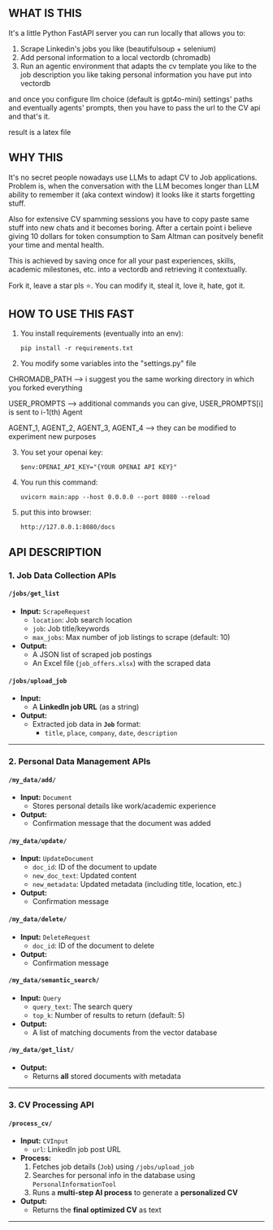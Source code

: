 WHAT IS THIS    
-----------------------

It's a little Python FastAPI server you can run locally that allows you to:

1) Scrape Linkedin's jobs you like (beautifulsoup + selenium)
2) Add personal information to a local vectordb (chromadb)
3) Run an agentic environment that adapts the cv template you like to the job description you like taking personal information you have put into vectordb

and once you configure llm choice (default is gpt4o-mini) settings' paths and eventually agents' prompts, then you have to pass the url to the CV api and that's it.

result is a latex file


WHY THIS      
----------------------

It's no secret people nowadays use LLMs to adapt CV to Job applications. Problem is, when the conversation with the LLM becomes longer than LLM ability to remember it (aka context window)
it looks like it starts forgetting stuff. 

Also for extensive CV spamming sessions you have to copy paste same stuff into new chats and it becomes boring. After a certain point i believe giving 10 dollars for token consumption to
Sam Altman can positvely benefit your time and mental health. 

This is achieved by saving once for all your past experiences, skills, academic milestones, etc. into a vectordb and retrieving it contextually.

Fork it, leave a star pls ⭐. You can modify it, steal it, love it, hate, got it.

HOW TO USE THIS FAST 
------------------------

1) You install requirements (eventually into an env):

   `pip install -r requirements.txt`

2) You modify some variables into the "settings.py" file 

  CHROMADB_PATH --> i suggest you the same working directory in which you forked everything
  
  USER_PROMPTS --> additional commands you can give, USER_PROMPTS[i] is sent to i-1(th) Agent
  
  AGENT_1, AGENT_2, AGENT_3, AGENT_4 --> they can be modified to experiment new purposes

3) You set your openai key:
   
   `$env:OPENAI_API_KEY="{YOUR OPENAI API KEY}"`

4) You run this command:

   `uvicorn main:app --host 0.0.0.0 --port 8080 --reload`

5) put this into browser:
   
   `http://127.0.0.1:8080/docs`

API DESCRIPTION   
------------------------

### **1. Job Data Collection APIs**
#### **`/jobs/get_list`**  
- **Input:** `ScrapeRequest`
  - `location`: Job search location  
  - `job`: Job title/keywords  
  - `max_jobs`: Max number of job listings to scrape (default: 10)  
- **Output:**  
  - A JSON list of scraped job postings  
  - An Excel file (`job_offers.xlsx`) with the scraped data  

#### **`/jobs/upload_job`**  
- **Input:**  
  - A **LinkedIn job URL** (as a string)  
- **Output:**  
  - Extracted job data in **`Job`** format:  
    - `title`, `place`, `company`, `date`, `description`  

---

### **2. Personal Data Management APIs**
#### **`/my_data/add/`**  
- **Input:** `Document`
  - Stores personal details like work/academic experience  
- **Output:**  
  - Confirmation message that the document was added  

#### **`/my_data/update/`**  
- **Input:** `UpdateDocument`
  - `doc_id`: ID of the document to update  
  - `new_doc_text`: Updated content  
  - `new_metadata`: Updated metadata (including title, location, etc.)  
- **Output:**  
  - Confirmation message  

#### **`/my_data/delete/`**  
- **Input:** `DeleteRequest`
  - `doc_id`: ID of the document to delete  
- **Output:**  
  - Confirmation message  

#### **`/my_data/semantic_search/`**  
- **Input:** `Query`
  - `query_text`: The search query  
  - `top_k`: Number of results to return (default: 5)  
- **Output:**  
  - A list of matching documents from the vector database  

#### **`/my_data/get_list/`**  
- **Output:**  
  - Returns **all** stored documents with metadata  

---

### **3. CV Processing API**
#### **`/process_cv/`**  
- **Input:** `CVInput`
  - `url`: LinkedIn job post URL  
- **Process:**  
  1. Fetches job details (`Job`) using `/jobs/upload_job`  
  2. Searches for personal info in the database using `PersonalInformationTool`  
  3. Runs a **multi-step AI process** to generate a **personalized CV**  
- **Output:**  
  - Returns the **final optimized CV** as text  

---

